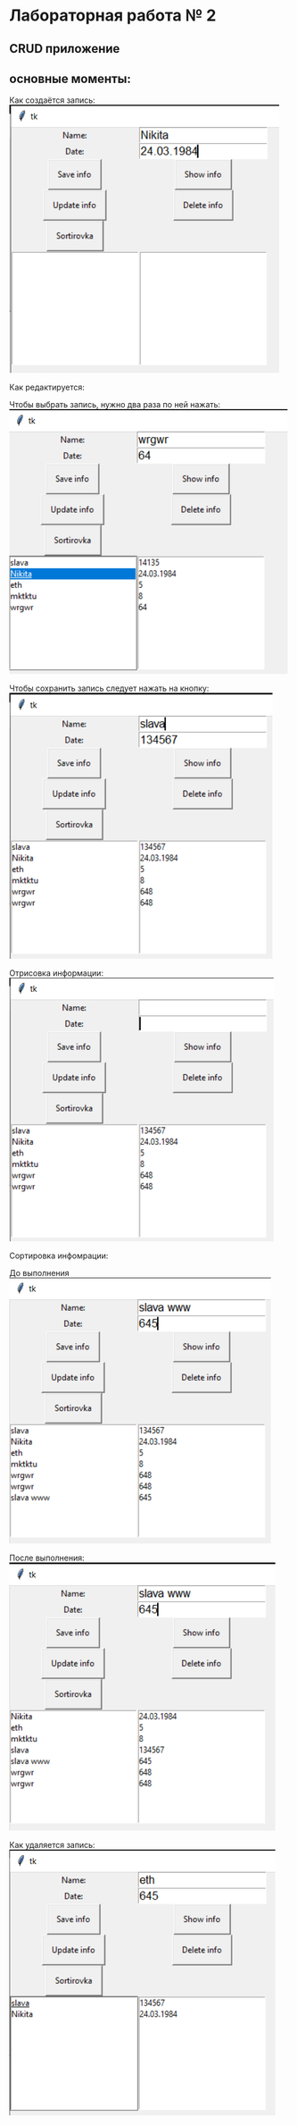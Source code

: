 # Лабораторная работа № 2

## CRUD приложение

## основные моменты:

Как создаётся запись:
![](images/sozdanieZapisi.PNG)

Как редактируется:

Чтобы выбрать запись, нужно два раза по ней нажать:
![](images/redaktirovanieZapisi.PNG)

Чтобы сохранить запись следует нажать на кнопку:
![](images/obnovitInfo.PNG)

Отрисовка информации:
![](images/pokazZapisei.PNG)

Сортировка инфомрации:

До выполнения
![](images/beforeSorted.PNG)

После выполнения:
![](images/afterSorted.PNG)

Как удаляется запись:
![](images/udalenieZapisei.PNG)

##
